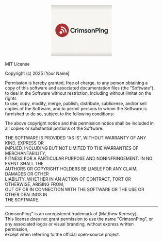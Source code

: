 <p align="center">
  <img src="crimsonping.jpg" width="200" alt="CrimsonPing Logo">
</p>


MIT License

Copyright (c) 2025 [Your Name]

Permission is hereby granted, free of charge, to any person obtaining a copy
of this software and associated documentation files (the "Software"), to deal
in the Software without restriction, including without limitation the rights  
to use, copy, modify, merge, publish, distribute, sublicense, and/or sell  
copies of the Software, and to permit persons to whom the Software is  
furnished to do so, subject to the following conditions:

The above copyright notice and this permission notice shall be included in  
all copies or substantial portions of the Software.

THE SOFTWARE IS PROVIDED "AS IS", WITHOUT WARRANTY OF ANY KIND, EXPRESS OR  
IMPLIED, INCLUDING BUT NOT LIMITED TO THE WARRANTIES OF MERCHANTABILITY,  
FITNESS FOR A PARTICULAR PURPOSE AND NONINFRINGEMENT. IN NO EVENT SHALL THE  
AUTHORS OR COPYRIGHT HOLDERS BE LIABLE FOR ANY CLAIM, DAMAGES OR OTHER  
LIABILITY, WHETHER IN AN ACTION OF CONTRACT, TORT OR OTHERWISE, ARISING FROM,  
OUT OF OR IN CONNECTION WITH THE SOFTWARE OR THE USE OR OTHER DEALINGS IN  
THE SOFTWARE.

---

CrimsonPing™ is an unregistered trademark of [Matthew Keresey].  
This license does not grant permission to use the name "CrimsonPing", or  
any associated logos or visual branding, without express written permission,  
except when referring to the official open-source project.
